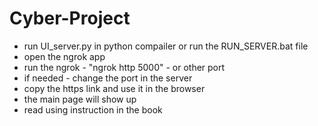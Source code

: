 # Cyber-Project

* run UI_server.py in python compailer or run the RUN_SERVER.bat file
* open the ngrok app
* run the ngrok - "ngrok http 5000" - or other port
 * if needed - change the port in the server
* copy the https link and use it in the browser
* the main page will show up
* read using instruction in the book
